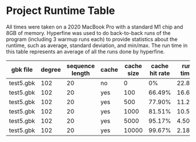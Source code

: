 # Project Runtime Table

All times were taken on a 2020 MacBook Pro with a standard M1 chip and 8GB of memory. Hyperfine was 
used to do back-to-back runs of the program (including 3 warmup runs each) to provide statistics
about the runtime, such as average, standard deviation, and min/max. The run time in this table
represents an average of all the runs done by hyperfine.

| gbk file | degree | sequence length | cache | cache size | cache hit rate | run time |
| -------- | ------ | --------------- | ----- | ---------- | -------------- | -------- |
| test5.gbk|  102   |     20          |  no   |    0       |      0%        |  22.82s  |
| test5.gbk|  102   |     20          |  yes  |    100     |      66.49%    |  16.65s  |
| test5.gbk|  102   |     20          |  yes  |    500     |      77.90%    |  11.21s  |
| test5.gbk|  102   |     20          |  yes  |    1000    |      81.51%    |  10.54s  |
| test5.gbk|  102   |     20          |  yes  |    5000    |      95.17%    |   4.50s  |
| test5.gbk|  102   |     20          |  yes  |    10000   |      99.67%    |   2.18s  |
